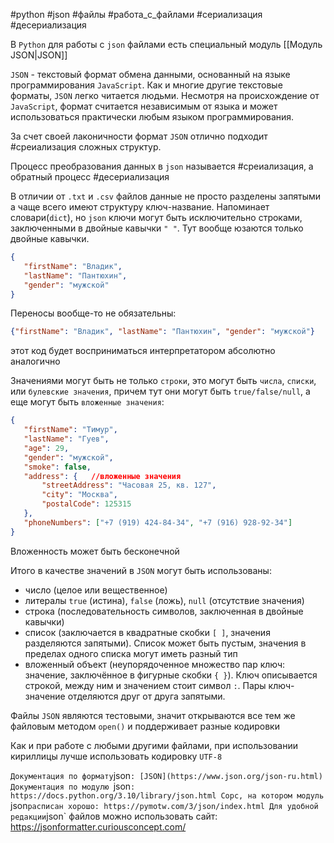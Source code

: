 #python #json #файлы #работа_с_файлами #сериализация #десериализация 


В `Python` для работы с `json` файлами есть специальный модуль [[Модуль JSON|JSON]]

`JSON` - текстовый формат обмена данными, основанный на языке программирования `JavaScript`. Как и многие другие текстовые форматы, `JSON` легко читается людьми. Несмотря на происхождение от `JavaScript`, формат считается независимым от языка и может использоваться практически любым языком программирования.

За счет своей лаконичности формат `JSON` отлично подходит #среиализация сложных структур.

Процесс преобразования данных в `json` называется #среиализация, а обратный процесс #десериализация

В отличии от `.txt` и `.csv` файлов данные не просто разделены запятыми а чаще всего имеют структуру ключ-название. Напоминает словари(`dict`), но `json` ключи могут быть исключительно строками, заключенными в двойные кавычки `" "`. Тут вообще юзаются только двойные кавычки.
```json
{
   "firstName": "Владик",
   "lastName": "Пантюхин",
   "gender": "мужской"
}
```
Переносы вообще-то не обязательны:
```json
{"firstName": "Владик", "lastName": "Пантюхин", "gender": "мужской"}
```
этот код будет восприниматься интерпретатором абсолютно аналогично

Значениями могут быть не только `строки`, это могут быть `числа`, `списки`, или `булевские значения`, причем тут они могут быть `true/false/null`, а еще могут быть `вложенные значения`:
```json
{
   "firstName": "Тимур",
   "lastName": "Гуев",
   "age": 29,
   "gender": "мужской",
   "smoke": false,
   "address": {   //вложенные значения
       "streetAddress": "Часовая 25, кв. 127",
       "city": "Москва",
       "postalCode": 125315
   },
   "phoneNumbers": ["+7 (919) 424-84-34", "+7 (916) 928-92-34"]
}
```
Вложенность может быть бесконечной

Итого в качестве значений в `JSON` могут быть использованы:
- число (целое или вещественное)
- литералы `true` (истина), `false` (ложь), `null` (отсутствие значения)
- строка (последовательность символов, заключенная в двойные кавычки)
- список (заключается в квадратные скобки `[ ]`, значения разделяются запятыми). Список может быть пустым, значения в пределах одного списка могут иметь разный тип
- вложенный объект (неупорядоченное множество пар ключ: значение, заключённое в фигурные скобки `{ }`). Ключ описывается строкой, между ним и значением стоит символ `:`. Пары ключ-значение отделяются друг от друга запятыми.

Файлы `JSON` являются тестовыми, значит открываются все тем же файловым методом `open()`
и поддерживает разные кодировки

Как и при работе с любыми другими файлами, при использовании кириллицы лучше использовать кодировку `UTF-8`


`
Документация по формату `json`: [JSON](https://www.json.org/json-ru.html)
Документация по модулю `json`: https://docs.python.org/3.10/library/json.html
Cорс, на котором модуль `json` расписан хорошо: https://pymotw.com/3/json/index.html
Для удобной редакции `json` файлов можно использовать сайт: https://jsonformatter.curiousconcept.com/